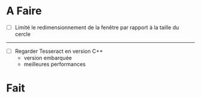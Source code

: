 # A Faire

* [ ] Limité le redimensionnement de la fenêtre par rapport à la taille du cercle

---

* [ ] Regarder Tesseract en version C++
    + version embarquée
    + meilleures performances

# Fait